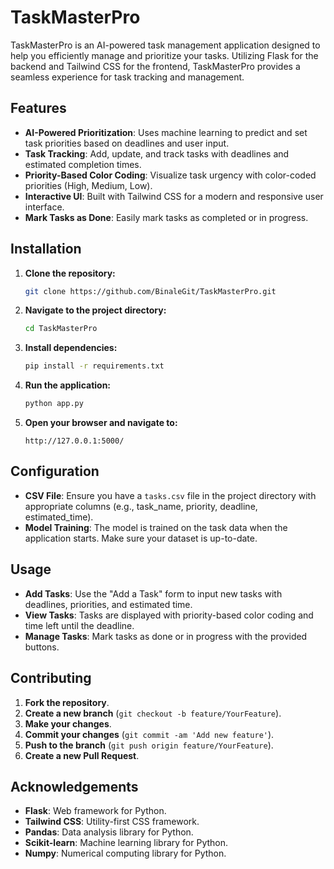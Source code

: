 # TaskMasterPro

TaskMasterPro is an AI-powered task management application designed to help you efficiently manage and prioritize your tasks. Utilizing Flask for the backend and Tailwind CSS for the frontend, TaskMasterPro provides a seamless experience for task tracking and management.

## Features

- **AI-Powered Prioritization**: Uses machine learning to predict and set task priorities based on deadlines and user input.
- **Task Tracking**: Add, update, and track tasks with deadlines and estimated completion times.
- **Priority-Based Color Coding**: Visualize task urgency with color-coded priorities (High, Medium, Low).
- **Interactive UI**: Built with Tailwind CSS for a modern and responsive user interface.
- **Mark Tasks as Done**: Easily mark tasks as completed or in progress.

## Installation

1. **Clone the repository:**

    ```bash
    git clone https://github.com/BinaleGit/TaskMasterPro.git
    ```

2. **Navigate to the project directory:**

    ```bash
    cd TaskMasterPro
    ```

3. **Install dependencies:**

    ```bash
    pip install -r requirements.txt
    ```

4. **Run the application:**

    ```bash
    python app.py
    ```

5. **Open your browser and navigate to:**

    ```
    http://127.0.0.1:5000/
    ```

## Configuration

- **CSV File**: Ensure you have a `tasks.csv` file in the project directory with appropriate columns (e.g., task_name, priority, deadline, estimated_time).
- **Model Training**: The model is trained on the task data when the application starts. Make sure your dataset is up-to-date.

## Usage

- **Add Tasks**: Use the "Add a Task" form to input new tasks with deadlines, priorities, and estimated time.
- **View Tasks**: Tasks are displayed with priority-based color coding and time left until the deadline.
- **Manage Tasks**: Mark tasks as done or in progress with the provided buttons.

## Contributing

1. **Fork the repository**.
2. **Create a new branch** (`git checkout -b feature/YourFeature`).
3. **Make your changes**.
4. **Commit your changes** (`git commit -am 'Add new feature'`).
5. **Push to the branch** (`git push origin feature/YourFeature`).
6. **Create a new Pull Request**.


## Acknowledgements

- **Flask**: Web framework for Python.
- **Tailwind CSS**: Utility-first CSS framework.
- **Pandas**: Data analysis library for Python.
- **Scikit-learn**: Machine learning library for Python.
- **Numpy**: Numerical computing library for Python.
